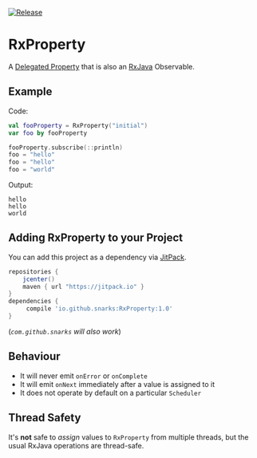 [![Release](https://jitpack.io/v/snarks/RxProperty.svg)](https://jitpack.io/#snarks/RxProperty)

# RxProperty
A [Delegated Property](https://kotlinlang.org/docs/reference/delegated-properties.html) that is also an [RxJava](https://github.com/ReactiveX/RxJava) Observable.

## Example
Code:
```kotlin
val fooProperty = RxProperty("initial")
var foo by fooProperty

fooProperty.subscribe(::println)
foo = "hello"
foo = "hello"
foo = "world"
```

Output:
```
hello
hello
world
```

## Adding RxProperty to your Project

You can add this project as a dependency via [JitPack](https://jitpack.io/).

```gradle
repositories {
    jcenter()
    maven { url "https://jitpack.io" }
}
dependencies {
     compile 'io.github.snarks:RxProperty:1.0'
}
```
(_`com.github.snarks` will also work_)

## Behaviour
- It will never emit `onError` or `onComplete`
- It will emit `onNext` immediately after a value is assigned to it
- It does not operate by default on a particular `Scheduler`

## Thread Safety
It's **not** safe to _assign_ values to `RxProperty` from multiple threads, but the usual RxJava operations are thread-safe.
